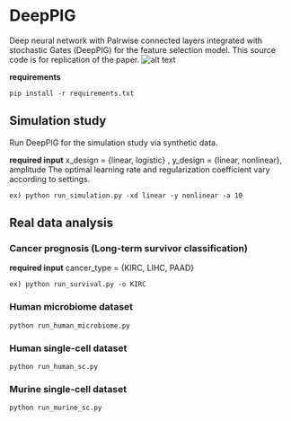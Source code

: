 # DeepPIG 
Deep neural network with PaIrwise connected layers integrated with stochastic Gates (DeepPIG) for the feature selection model.
This source code is for replication of the paper.
![alt text](https://github.com/DMCB-GIST/DeepPIG/blob/main/Fig1.png)

**requirements**
```
pip install -r requirements.txt
```

## Simulation study
Run DeepPIG for the simulation study via synthetic data.

**required input** x_design = {linear, logistic} , y_design = {linear, nonlinear}, amplitude
The optimal learning rate and regularization coefficient vary according to settings.
```
ex) python run_simulation.py -xd linear -y nonlinear -a 10
```

## Real data analysis
### Cancer prognosis (Long-term survivor classification)
**required input** cancer_type = {KIRC, LIHC, PAAD}
```
ex) python run_survival.py -o KIRC
```

### Human microbiome dataset
```
python run_human_microbiome.py
```
### Human single-cell dataset
```
python run_human_sc.py
```
### Murine single-cell dataset
```
python run_murine_sc.py
```

